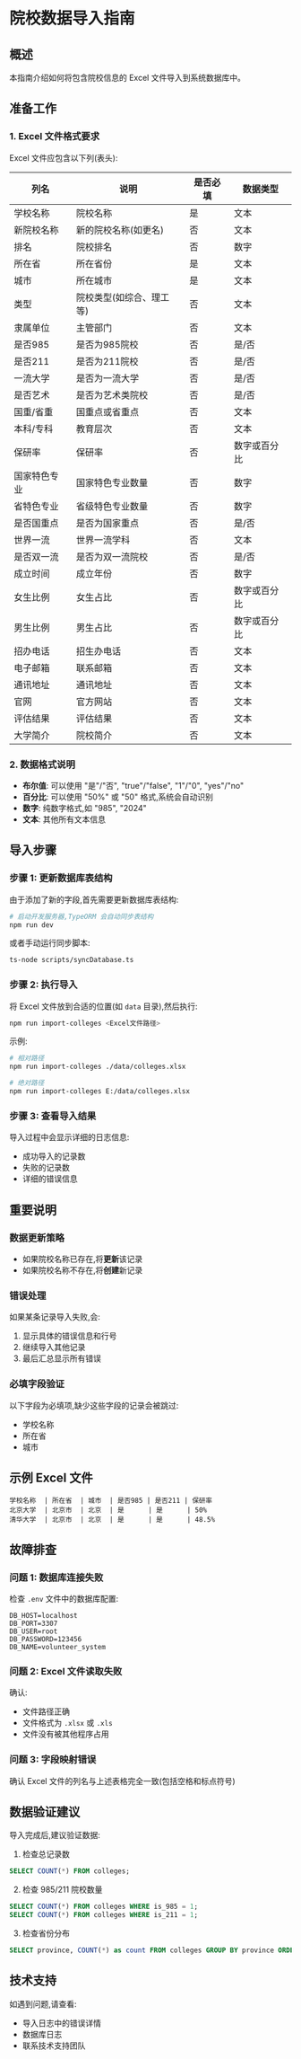 # 院校数据导入指南

## 概述
本指南介绍如何将包含院校信息的 Excel 文件导入到系统数据库中。

## 准备工作

### 1. Excel 文件格式要求
Excel 文件应包含以下列(表头):

| 列名 | 说明 | 是否必填 | 数据类型 |
|------|------|---------|---------|
| 学校名称 | 院校名称 | 是 | 文本 |
| 新院校名称 | 新的院校名称(如更名) | 否 | 文本 |
| 排名 | 院校排名 | 否 | 数字 |
| 所在省 | 所在省份 | 是 | 文本 |
| 城市 | 所在城市 | 是 | 文本 |
| 类型 | 院校类型(如综合、理工等) | 否 | 文本 |
| 隶属单位 | 主管部门 | 否 | 文本 |
| 是否985 | 是否为985院校 | 否 | 是/否 |
| 是否211 | 是否为211院校 | 否 | 是/否 |
| 一流大学 | 是否为一流大学 | 否 | 是/否 |
| 是否艺术 | 是否为艺术类院校 | 否 | 是/否 |
| 国重/省重 | 国重点或省重点 | 否 | 文本 |
| 本科/专科 | 教育层次 | 否 | 文本 |
| 保研率 | 保研率 | 否 | 数字或百分比 |
| 国家特色专业 | 国家特色专业数量 | 否 | 数字 |
| 省特色专业 | 省级特色专业数量 | 否 | 数字 |
| 是否国重点 | 是否为国家重点 | 否 | 是/否 |
| 世界一流 | 世界一流学科 | 否 | 文本 |
| 是否双一流 | 是否为双一流院校 | 否 | 是/否 |
| 成立时间 | 成立年份 | 否 | 数字 |
| 女生比例 | 女生占比 | 否 | 数字或百分比 |
| 男生比例 | 男生占比 | 否 | 数字或百分比 |
| 招办电话 | 招生办电话 | 否 | 文本 |
| 电子邮箱 | 联系邮箱 | 否 | 文本 |
| 通讯地址 | 通讯地址 | 否 | 文本 |
| 官网 | 官方网站 | 否 | 文本 |
| 评估结果 | 评估结果 | 否 | 文本 |
| 大学简介 | 院校简介 | 否 | 文本 |

### 2. 数据格式说明

- **布尔值**: 可以使用 "是"/"否", "true"/"false", "1"/"0", "yes"/"no"
- **百分比**: 可以使用 "50%" 或 "50" 格式,系统会自动识别
- **数字**: 纯数字格式,如 "985", "2024"
- **文本**: 其他所有文本信息

## 导入步骤

### 步骤 1: 更新数据库表结构

由于添加了新的字段,首先需要更新数据库表结构:

```bash
# 启动开发服务器,TypeORM 会自动同步表结构
npm run dev
```

或者手动运行同步脚本:

```bash
ts-node scripts/syncDatabase.ts
```

### 步骤 2: 执行导入

将 Excel 文件放到合适的位置(如 `data` 目录),然后执行:

```bash
npm run import-colleges <Excel文件路径>
```

示例:
```bash
# 相对路径
npm run import-colleges ./data/colleges.xlsx

# 绝对路径
npm run import-colleges E:/data/colleges.xlsx
```

### 步骤 3: 查看导入结果

导入过程中会显示详细的日志信息:
- 成功导入的记录数
- 失败的记录数
- 详细的错误信息

## 重要说明

### 数据更新策略
- 如果院校名称已存在,将**更新**该记录
- 如果院校名称不存在,将**创建**新记录

### 错误处理
如果某条记录导入失败,会:
1. 显示具体的错误信息和行号
2. 继续导入其他记录
3. 最后汇总显示所有错误

### 必填字段验证
以下字段为必填项,缺少这些字段的记录会被跳过:
- 学校名称
- 所在省
- 城市

## 示例 Excel 文件

```
学校名称  | 所在省  | 城市  | 是否985 | 是否211 | 保研率
北京大学  | 北京市  | 北京  | 是      | 是      | 50%
清华大学  | 北京市  | 北京  | 是      | 是      | 48.5%
```

## 故障排查

### 问题 1: 数据库连接失败
检查 `.env` 文件中的数据库配置:
```env
DB_HOST=localhost
DB_PORT=3307
DB_USER=root
DB_PASSWORD=123456
DB_NAME=volunteer_system
```

### 问题 2: Excel 文件读取失败
确认:
- 文件路径正确
- 文件格式为 `.xlsx` 或 `.xls`
- 文件没有被其他程序占用

### 问题 3: 字段映射错误
确认 Excel 文件的列名与上述表格完全一致(包括空格和标点符号)

## 数据验证建议

导入完成后,建议验证数据:

1. 检查总记录数
```sql
SELECT COUNT(*) FROM colleges;
```

2. 检查 985/211 院校数量
```sql
SELECT COUNT(*) FROM colleges WHERE is_985 = 1;
SELECT COUNT(*) FROM colleges WHERE is_211 = 1;
```

3. 检查省份分布
```sql
SELECT province, COUNT(*) as count FROM colleges GROUP BY province ORDER BY count DESC;
```

## 技术支持

如遇到问题,请查看:
- 导入日志中的错误详情
- 数据库日志
- 联系技术支持团队
